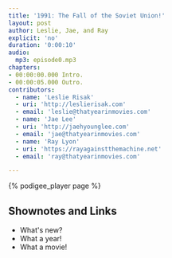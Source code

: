 ```yaml
---
title: '1991: The Fall of the Soviet Union!'
layout: post
author: Leslie, Jae, and Ray
explicit: 'no'
duration: '0:00:10'
audio:
  mp3: episode0.mp3
chapters:
- 00:00:00.000 Intro.
- 00:00:05.000 Outro.
contributors:
  - name: 'Leslie Risak'
  - uri: 'http://leslierisak.com'
  - email: 'leslie@thatyearinmovies.com'
  - name: 'Jae Lee'
  - uri: 'http://jaehyounglee.com'
  - email: 'jae@thatyearinmovies.com'
  - name: 'Ray Lyon'
  - uri: 'https://rayagainstthemachine.net'
  - email: 'ray@thatyearinmovies.com'

---
```


<!---
The filesize block above can be deleted, if your audio files are hosted within the episodes directory.
It is only necessary for hosting remotely.
-->

{% podigee_player page %}

## Shownotes and Links

* What's new?
* What a year!
* What a movie!

